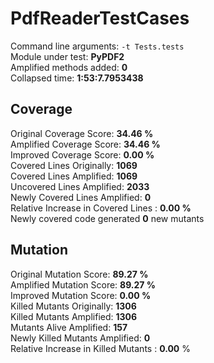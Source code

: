



# PdfReaderTestCases

Command line arguments: `-t Tests.tests`  
Module under test: **PyPDF2**  
Amplified methods added: **0**  
Collapsed time: **1:53:7.7953438**
## Coverage

Original Coverage Score: **34.46 %**  
Amplified Coverage Score: **34.46 %**  
Improved Coverage Score: **0.00 %**  
Covered Lines Originally: **1069**  
Covered Lines Amplified: **1069**  
Uncovered Lines Amplified: **2033**  
Newly Covered Lines Amplified: **0**  
Relative Increase in Covered Lines : **0.00 %**  
Newly covered code generated **0** new mutants
## Mutation

Original Mutation Score: **89.27 %**  
Amplified Mutation Score: **89.27 %**  
Improved Mutation Score: **0.00 %**  
Killed Mutants Originally: **1306**  
Killed Mutants Amplified: **1306**  
Mutants Alive Amplified: **157**  
Newly Killed Mutants Amplified: **0**  
Relative Increase in Killed Mutants : **0.00** %
